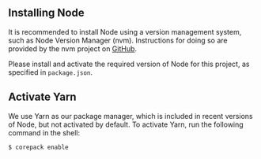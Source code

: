 ## Installing Node

It is recommended to install Node using a version management system, such as Node Version Manager (nvm). Instructions for doing so are provided by the nvm project on [GitHub](https://github.com/nvm-sh/nvm).

Please install and activate the required version of Node for this project, as specified in `package.json`.

## Activate Yarn

We use Yarn as our package manager, which is included in recent versions of Node, but not activated by default. To activate Yarn, run the following command in the shell:

```
$ corepack enable
```
